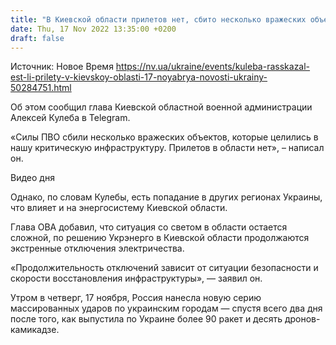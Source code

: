 ```yaml
---
title: "В Киевской области прилетов нет, сбито несколько вражеских объектов, которые целились в критическую инфраструктуру"
date: Thu, 17 Nov 2022 13:35:00 +0200
draft: false
---
```

Источник: Новое Время https://nv.ua/ukraine/events/kuleba-rasskazal-est-li-prilety-v-kievskoy-oblasti-17-noyabrya-novosti-ukrainy-50284751.html


Об этом сообщил глава Киевской областной военной администрации Алексей Кулеба в Telegram.

«Силы ПВО сбили несколько вражеских объектов, которые целились в нашу критическую инфраструктуру. Прилетов в области нет», – написал он.

 Видео дня   

Однако, по словам Кулебы, есть попадание в других регионах Украины, что влияет и на энергосистему Киевской области.

Глава ОВА добавил, что ситуация со светом в области остается сложной, по решению Укрэнерго в Киевской области продолжаются экстренные отключения электричества.

«Продолжительность отключений зависит от ситуации безопасности и скорости восстановления инфраструктуры», — заявил он.

Утром в четверг, 17 ноября, Россия нанесла новую серию массированных ударов по украинским городам — спустя всего два дня после того, как выпустила по Украине более 90 ракет и десять дронов-камикадзе.
